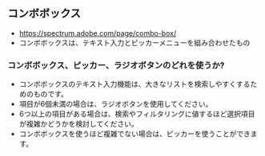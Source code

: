 ## コンボボックス
- https://spectrum.adobe.com/page/combo-box/
- コンボボックスは、テキスト入力とピッカーメニューを組み合わせたもの

### コンボボックス、ピッカー、ラジオボタンのどれを使うか?
- コンボボックスのテキスト入力機能は、大きなリストを検索しやすくするためのものです。
- 項目が6個未満の場合は、ラジオボタンを使用してください。
- 6つ以上の項目がある場合は、検索やフィルタリングに値するほど選択項目が複雑かどうかを検討してください。
- コンボボックスを使うほど複雑でない場合は、ピッカーを使うことができます。
